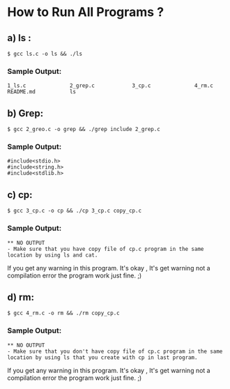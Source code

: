 # How to Run All Programs ?

## a) ls :

    $ gcc ls.c -o ls && ./ls

###  Sample Output:

    1_ls.c              2_grep.c            3_cp.c              4_rm.c              README.md           ls


## b) Grep:

    $ gcc 2_greo.c -o grep && ./grep include 2_grep.c

### Sample Output:

    #include<stdio.h>
    #include<string.h>
    #include<stdlib.h>


## c) cp:

    $ gcc 3_cp.c -o cp && ./cp 3_cp.c copy_cp.c

### Sample Output:

    ** NO OUTPUT
    - Make sure that you have copy file of cp.c program in the same location by using ls and cat.

If you get any warning in this program.
It's okay , It's get warning not a compilation error the program work just fine. ;)


## d) rm:

    $ gcc 4_rm.c -o rm && ./rm copy_cp.c

### Sample Output:
    ** NO OUTPUT
    - Make sure that you don't have copy file of cp.c program in the same location by using ls that you create with cp in last program.

If you get any warning in this program.
It's okay , It's get warning not a compilation error the program work just fine. ;)
    

